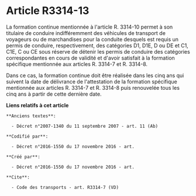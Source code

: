 # Article R3314-13

La formation continue mentionnée à l'article R. 3314-10 permet à son titulaire de conduire indifféremment des véhicules de
transport de voyageurs ou de marchandises pour la conduite desquels est requis un permis de conduire, respectivement, des
catégories D1, D1E, D ou DE et C1, C1E, C ou CE sous réserve de détenir les permis de conduire des catégories correspondantes
en cours de validité et d'avoir satisfait à la formation spécifique mentionnée aux articles R. 3314-7 et R. 3314-8. 

Dans ce cas, la formation continue doit être réalisée dans les cinq ans qui suivent la date de délivrance de l'attestation de
la formation spécifique mentionnée aux articles R. 3314-7 et R. 3314-8 puis renouvelée tous les cinq ans à partir de cette
dernière date.

**Liens relatifs à cet article**

	**Anciens textes**:

	  - Décret n°2007-1340 du 11 septembre 2007 - art. 11 (Ab)

	**Codifié par**:

	  - Décret n°2016-1550 du 17 novembre 2016 - art.

	**Créé par**:

	  - Décret n°2016-1550 du 17 novembre 2016 - art.

	**Cite**:

	  - Code des transports - art. R3314-7 (VD)
